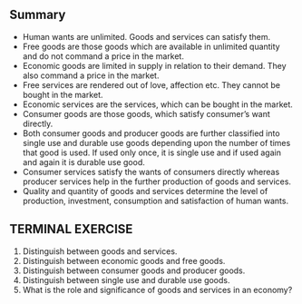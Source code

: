 ## Summary
* Human wants are unlimited. Goods and services can satisfy them.
* Free goods are those goods which are available in unlimited quantity and do not command a price in the market.
* Economic goods are limited in supply in relation to their demand. They also command a price in the market.
* Free services are rendered out of love, affection etc. They cannot be bought in the market.
* Economic services are the services, which can be bought in the market.
* Consumer goods are those goods, which satisfy consumer’s want directly.
* Both consumer goods and producer goods are further classified into single use and durable use goods depending upon the number of times that good is used. If used only once, it is single use and if used again and again it is durable use good.
* Consumer services satisfy the wants of consumers directly whereas producer services help in the further production of goods and services.
* Quality and quantity of goods and services determine the level of production, investment, consumption and satisfaction of human wants.

## TERMINAL EXERCISE
1. Distinguish between goods and services.
2. Distinguish between economic goods and free goods.
3. Distinguish between consumer goods and producer goods.
4. Distinguish between single use and durable use goods.
5. What is the role and significance of goods and services in an economy?
